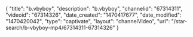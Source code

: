 {
    "title": "b.vbyboy",
    "description": "b.vbyboy",
    "channelid": "67314311",
    "videoid": "67314326",
    "date_created": "1470417677",
    "date_modified": "1470420042",
    "type": "captivate",
    "layout": "channelVideo",
    "url": "\/star-search\/b-vbyboy-mp4\/67314311-67314326"
}